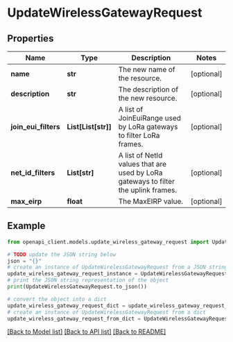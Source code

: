 # UpdateWirelessGatewayRequest


## Properties

Name | Type | Description | Notes
------------ | ------------- | ------------- | -------------
**name** | **str** | The new name of the resource. | [optional] 
**description** | **str** | The description of the new resource. | [optional] 
**join_eui_filters** | **List[List[str]]** | A list of JoinEuiRange used by LoRa gateways to filter LoRa frames. | [optional] 
**net_id_filters** | **List[str]** | A list of NetId values that are used by LoRa gateways to filter the uplink frames. | [optional] 
**max_eirp** | **float** | The MaxEIRP value. | [optional] 

## Example

```python
from openapi_client.models.update_wireless_gateway_request import UpdateWirelessGatewayRequest

# TODO update the JSON string below
json = "{}"
# create an instance of UpdateWirelessGatewayRequest from a JSON string
update_wireless_gateway_request_instance = UpdateWirelessGatewayRequest.from_json(json)
# print the JSON string representation of the object
print(UpdateWirelessGatewayRequest.to_json())

# convert the object into a dict
update_wireless_gateway_request_dict = update_wireless_gateway_request_instance.to_dict()
# create an instance of UpdateWirelessGatewayRequest from a dict
update_wireless_gateway_request_from_dict = UpdateWirelessGatewayRequest.from_dict(update_wireless_gateway_request_dict)
```
[[Back to Model list]](../README.md#documentation-for-models) [[Back to API list]](../README.md#documentation-for-api-endpoints) [[Back to README]](../README.md)


